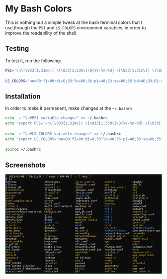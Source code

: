# My Bash Colors

This is nothing but a simple tweak at the bash terminal colors that I use,through the `PS1` and `LS_COLORS` environment variables, in order to improve the readability of the shell.

## Testing

To test it, run the following:

```bash
PS1='\n\[\033[1;31m\]( \[\033[1;33m\]\D{%Y-%m-%d} \[\033[1;31m\]| \[\033[1;33m\]\T \[\033[1;31m\]) [ \[\033[1;33m\]\u\[\033[1;31m\] @ \[\033[1;33m\]\h\[\033[1;31m\] ] -> [ \[\033[1;33m\]\w\[\033[1;31m\] ]\[\033[00m\]\n\$ '

LS_COLORS='no=00:fi=00:di=0;33:ln=00;36:pi=40;33:so=00;35:bd=40;33;01:cd=40;33;01:or=01;05;37;41:mi=01;05;37;41:ex=1;32:*.cmd=00;32:*.exe=00;32:*.com=00;32:*.btm=00;32:*.bat=00;32:*.sh=00;32:*.csh=00;32:*.tar=00;31:*.tgz=00;31:*.arj=00;31:*.taz=00;31:*.lzh=00;31:*.zip=00;31:*.z=00;31:*.Z=00;31:*.gz=00;31:*.bz2=00;31:*.bz=00;31:*.tz=00;31:*.rpm=00;31:*.cpio=00;31:*.jpg=00;35:*.gif=00;35:*.bmp=00;35:*.xbm=00;35:*.xpm=00;35:*.png=00;35:*.tif=00;35:'
```

## Installation

In order to make it permanent, make changes at the `~/.bashrc`.

```bash
echo -e "\n#PS1 variable changes" >> ~/.bashrc
echo "export PS1='\n\[\033[1;31m\]( \[\033[1;33m\]\D{%Y-%m-%d} \[\033[1;31m\]| \[\033[1;33m\]\T \[\033[1;31m\]) [ \[\033[1;33m\]\u\[\033[1;31m\] @ \[\033[1;33m\]\h\[\033[1;31m\] ] -> [ \[\033[1;33m\]\w\[\033[1;31m\] ]\[\033[00m\]\n\$ '" >> ~/.bashrc

echo -e "\n#LS_COLORS variable changes" >> ~/.bashrc
echo "export LS_COLORS='no=00:fi=00:di=0;33:ln=00;36:pi=40;33:so=00;35:bd=40;33;01:cd=40;33;01:or=01;05;37;41:mi=01;05;37;41:ex=1;32:*.cmd=00;32:*.exe=00;32:*.com=00;32:*.btm=00;32:*.bat=00;32:*.sh=00;32:*.csh=00;32:*.tar=00;31:*.tgz=00;31:*.arj=00;31:*.taz=00;31:*.lzh=00;31:*.zip=00;31:*.z=00;31:*.Z=00;31:*.gz=00;31:*.bz2=00;31:*.bz=00;31:*.tz=00;31:*.rpm=00;31:*.cpio=00;31:*.jpg=00;35:*.gif=00;35:*.bmp=00;35:*.xbm=00;35:*.xpm=00;35:*.png=00;35:*.tif=00;35:'" >> ~/.bashrc

source ~/.bashrc
```

## Screenshots

![Example - Screenshot](example.jpg)
